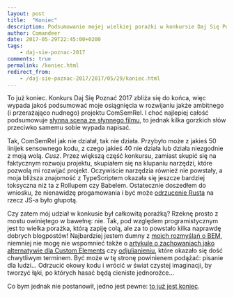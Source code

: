 ```yaml
---
layout: post
title:  "Koniec"
description: Podsumowanie mojej wielkiej porażki w konkursie Daj Się Poznać 2017.
author: Comandeer
date: 2017-05-29T22:45:00+0200
tags:
    - daj-sie-poznac-2017
comments: true
permalink: /koniec.html
redirect_from:
    - /daj-sie-poznac-2017/2017/05/29/koniec.html
---
```


To już koniec. Konkurs Daj Się Poznać 2017 zbliża się do końca, więc wypada jakoś podsumować moje osiągnięcia w rozwijaniu jakże ambitnego (i przerażająco nudnego) projektu ComSemRel. I choć najlepiej całość podsumowuje [słynna scena ze słynnego filmu](https://www.youtube.com/watch?v=oxiJrcFo724), to jednak kilka gorzkich słów przeciwko samemu sobie wypada napisać.<!--more-->

Tak, ComSemRel jak nie działał, tak nie działa. Przybyło może z jakieś 50 linijek sensownego kodu, z czego jakieś 40 nie działa lub działa niezgodnie z moją wolą. _Cusz_. Przez większą część konkursu, zamiast skupić się na faktycznym rozwoju projektu, skupiałem się na klupaniu narzędzi, które pozwolą mi rozwijać projekt. Oczywiście narzędzia również nie powstały, a moja bliższa znajomość z TypeScriptem okazała się jeszcze bardziej toksyczna niż ta z Rollupem czy Babelem. Ostatecznie doszedłem do wniosku, że nienawidzę progamowania i być może [odrzucenie Rusta](https://github.com/Comandeer/Lisek) na rzecz JS-a było głupotą.

Czy zatem mój udział w konkusie był całkowitą porażką? Rzeknę prosto z mostu owiniętego w bawełnę: nie. Tak, pod względem programistycznym jest to wielka porażka, którą zapiję colą, ale za to powstało kilka naprawdę dobrych blogpostów! Najbardziej jestem dumny z [moich rozmyślań o BEM](https://blog.comandeer.pl/html-css/javascript/daj-sie-poznac-2017/2017/05/12/bem-jako-architektura.html), niemniej nie mogę nie wspomnieć także o [artykule o zachowaniach jako alternatywie dla Custom Elements](https://blog.comandeer.pl/html-css/javascript/daj-sie-poznac-2017/2017/04/09/potrzebujemy-zachowan-nie-dziedziczenia.html) czy [odjulianieniu](https://blog.comandeer.pl/refleksje/daj-sie-poznac-2017/2017/04/26/odjulianilem-sie.html), które okazało się dość chwytliwym terminem. Być może w tę stronę powinienem podążać: pisanie dla ludzi… Odrzucić okowy kodu i wrócić w świat czystej imaginacji, by tworzyć łąki, po których hasać będą cieniste jednorożce…

Co bym jednak nie postanowił, jedno jest pewne: [to już jest koniec](https://www.youtube.com/watch?v=dB62xkejDIc).
